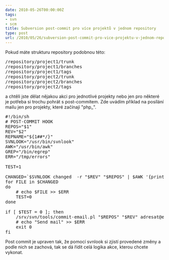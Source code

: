 ```yaml
---
date: 2010-05-26T00:00:00Z
tags:
- svn
- scm
title: Subversion post-commit pro více projektů v jednom repository
type: post
url: /2010/05/26/subversion-post-commit-pro-vice-projektu-v-jednom-repository/
---
```


Pokud máte strukturu repository podobnou této:
<pre>/repository/project1/trunk
/repository/project1/branches
/repository/project1/tags
/repository/project2/trunk
/repository/project2/branches
/repository/project2/tags</pre>

a chtěli jste dělat nějakou akci pro jednotlivé projekty nebo jen pro některé je potřeba si trochu pohrát s post-commitem. Zde uvádím příklad na posílání mailu jen pro projekty, které začínají "php_".

<pre>#!/bin/sh
# POST-COMMIT HOOK
REPOS="$1"
REV="$2"
REPNAME="${1##*/}"
SVNLOOK="/usr/bin/svnlook"
AWK="/usr/bin/awk"
GREP="/bin/egrep"
ERR="/tmp/errors"

TEST=1

CHANGED=`$SVNLOOK changed  -r "$REV" "$REPOS" | $AWK '{print $2}' | $GREP ^php_`
for FILE in $CHANGED
do
	# echo $FILE &gt;&gt; $ERR
	TEST=0
done

if [ $TEST = 0 ]; then
	/srv/svn/tools/commit-email.pl "$REPOS" "$REV" adresat@email.com -h svn.hostname.cz -s "SVN: $REPNAME" &gt; /tmp/postcommit-log 2&gt;&amp;1
	# echo "Send mail" &gt;&gt; $ERR
	exit 0
fi
</pre>

Post commit je upraven tak, že pomocí svnlook si zjistí provedené změny a podle nich se zachová, tak se dá řídit celá logika akce, kterou chcete vykonat.

